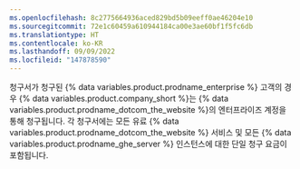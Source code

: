 ```yaml
---
ms.openlocfilehash: 8c2775664936aced829bd5b09eeff0ae46204e10
ms.sourcegitcommit: 72e1c60459a610944184ca00e3ae60bf1f5fc6db
ms.translationtype: HT
ms.contentlocale: ko-KR
ms.lasthandoff: 09/09/2022
ms.locfileid: "147878590"
---
```

청구서가 청구된 {% data variables.product.prodname_enterprise %} 고객의 경우 {% data variables.product.company_short %}는 {% data variables.product.prodname_dotcom_the_website %}의 엔터프라이즈 계정을 통해 청구됩니다. 각 청구서에는 모든 유료 {% data variables.product.prodname_dotcom_the_website %} 서비스 및 모든 {% data variables.product.prodname_ghe_server %} 인스턴스에 대한 단일 청구 요금이 포함됩니다.
